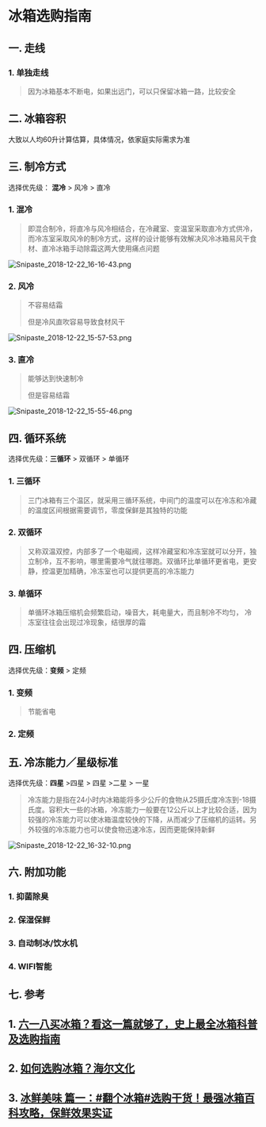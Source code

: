 # 冰箱选购指南



## 一.  走线 

### 1. 单独走线

> 因为冰箱基本不断电，如果出远门，可以只保留冰箱一路，比较安全 



## 二. 冰箱容积

大致以人均60升计算估算，具体情况，依家庭实际需求为准



## 三. 制冷方式 

选择优先级： **混冷** > 风冷 > 直冷 

### 1. 混冷 

> 即混合制冷，将直冷与风冷相结合，在冷藏室、变温室采取直冷方式供冷，而冷冻室采取风冷的制冷方式，这样的设计能够有效解决风冷冰箱易风干食材、直冷冰箱手动除霜这两大使用痛点问题 

![Snipaste_2018-12-22_16-16-43.png](https://i.loli.net/2018/12/22/5c1df2fee6a1b.png)

### 2. 风冷  

> 不容易结霜 
>
> 但是冷风直吹容易导致食材风干

![Snipaste_2018-12-22_15-57-53.png](https://i.loli.net/2018/12/22/5c1dee96a5e9a.png)

### 3. 直冷 

> 能够达到快速制冷 
>
> 但是容易结霜 

![Snipaste_2018-12-22_15-55-46.png](https://i.loli.net/2018/12/22/5c1dee1808a4b.png)





## 四. 循环系统 

 选择优先级：**三循环** > 双循环 > 单循环 

### 1. 三循环 

> 三门冰箱有三个温区，就采用三循环系统，中间门的温度可以在冷冻和冷藏的温度区间根据需要调节，零度保鲜是其独特的功能   

### 2. 双循环  

> 又称双温双控，内部多了一个电磁阀，这样冷藏室和冷冻室就可以分开，独立制冷，互不影响，哪里需要冷气就往哪跑。双循环比单循环更省电，更安静，控温更加精确，冷冻室也可以提供更高的冷冻能力  

### 3. 单循环 

> 单循环冰箱压缩机会频繁启动，噪音大，耗电量大，而且制冷不均匀， 冷冻室往往会出现过冷现象，结很厚的霜 



## 四. 压缩机

 选择优先级：**变频** > 定频

### 1. 变频

> 节能省电 

### 2. 定频



## 五. 冷冻能力／星级标准

选择优先级：**四星** >四星 > 四星 >二星 > 一星

> 冷冻能力是指在24小时内冰箱能将多少公斤的食物从25摄氏度冷冻到-18摄氏度。容积大一些的冰箱，冷冻能力一般要在12公斤以上才比较合适，因为较强的冷冻能力可以使冰箱温度较快的下降，从而减少了压缩机的运转。另外较强的冷冻能力也可以使食物迅速冷冻，因而更能保持新鲜

![Snipaste_2018-12-22_16-32-10.png](https://i.loli.net/2018/12/22/5c1df69f2b06f.png)



## 六. 附加功能

### 1. 抑菌除臭 
### 2. 保湿保鲜 
### 3. 自动制冰/饮水机 
### 4. WIFI智能



## 七. 参考



## 1. [六一八买冰箱？看这一篇就够了，史上最全冰箱科普及选购指南](https://post.smzdm.com/p/543129/)

## 2. [如何选购冰箱？海尔文化 ](https://www.zhihu.com/question/23212812)

## 3. [冰鲜美味 篇一：#翻个冰箱#选购干货！最强冰箱百科攻略，保鲜效果实证](https://post.smzdm.com/p/573775/)

